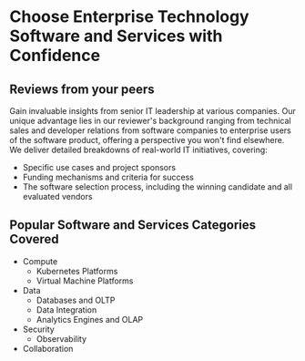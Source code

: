 <h1>Choose Enterprise Technology Software and Services with Confidence</h1>

<h2>Reviews from your peers</h2>

Gain invaluable insights from senior IT leadership at various companies. Our unique advantage lies in our reviewer's background ranging from technical sales and developer relations from software companies to enterprise users of the software product, offering a perspective you won't find elsewhere. We deliver detailed breakdowns of real-world IT initiatives, covering:

* Specific use cases and project sponsors
* Funding mechanisms and criteria for success
* The software selection process, including the winning candidate and all evaluated vendors

<h2>Popular Software and Services Categories Covered</h2>

* Compute
  * Kubernetes Platforms
  * Virtual Machine Platforms
* Data
  * Databases and OLTP
  * Data Integration
  * Analytics Engines and OLAP
* Security
  * Observability   
* Collaboration
